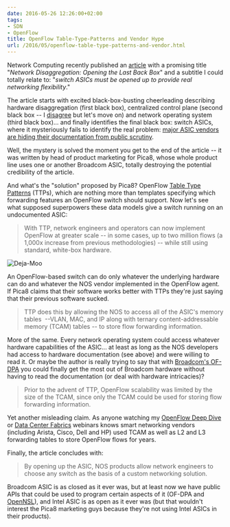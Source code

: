 ```yaml
---
date: 2016-05-26 12:26:00+02:00
tags:
- SDN
- OpenFlow
title: OpenFlow Table-Type-Patterns and Vendor Hype
url: /2016/05/openflow-table-type-patterns-and-vendor.html
---
```

Network Computing recently published an [article](http://www.networkcomputing.com/networking/network-disaggregation-opening-last-black-box/1394596654) with a promising title "*Network Disaggregation: Opening the Last Back Box*" and a subtitle I could totally relate to: "*switch ASICs must be opened up to provide real networking flexibility*."
<!--more-->
The article starts with excited black-box-busting cheerleading describing hardware disaggregation (first black box), centralized control plane (second black box -- I [disagree](http://blog.ipspace.net/2014/05/does-centralized-control-plane-make.html) but let's move on) and network operating system (third black box)... and finally identifies the final black box: switch ASICs, where it mysteriously fails to identify the real problem: [major ASIC vendors are hiding their documentation from public scrutiny](http://blog.ipspace.net/2016/05/what-are-problems-with-broadcom.html).

Well, the mystery is solved the moment you get to the end of the article -- it was written by head of product marketing for Pica8, whose whole product line uses one or another Broadcom ASIC, totally destroying the potential credibility of the article.

And what's the "solution" proposed by Pica8? OpenFlow [Table Type Patterns](https://github.com/OpenNetworkingFoundation/TTP_Repository/blob/master/TTP-FAQ.md) (TTPs), which are nothing more than templates specifying which forwarding features an OpenFlow switch should support. Now let's see what supposed superpowers these data models give a switch running on an undocumented ASIC:

> With TTP, network engineers and operators can now implement OpenFlow at greater scale -- in some cases, up to two million flows (a 1,000x increase from previous methodologies) -- while still using standard, white-box hardware.

![Deja-Moo](../../2021/01/deja-moo.jpg)

An OpenFlow-based switch can do only whatever the underlying hardware can do and whatever the NOS vendor implemented in the OpenFlow agent. If Pica8 claims that their software works better with TTPs they're just saying that their previous software sucked.

> TTP does this by allowing the NOS to access all of the ASIC's memory tables  \--VLAN, MAC, and IP along with ternary content-addressable memory (TCAM) tables \-- to store flow forwarding information.

More of the same. Every network operating system could access whatever hardware capabilities of the ASIC... at least as long as the NOS developers had access to hardware documentation (see above) and were willing to read it. Or maybe the author is really trying to say that with [Broadcom's OF-DPA](https://www.broadcom.com/docs/support/OF-DPA-Specs_v2.pdf) you could finally get the most out of Broadcom hardware without having to read the documentation (or deal with hardware intricacies)?

> Prior to the advent of TTP, OpenFlow scalability was limited by the size of the TCAM, since only the TCAM could be used for storing flow forwarding information. 

Yet another misleading claim. As anyone watching my [OpenFlow Deep Dive](http://www.ipspace.net/OpenFlow_Deep_Dive) or [Data Center Fabrics](http://www.ipspace.net/Data_Center_Fabrics) webinars knows smart networking vendors (including Arista, Cisco, Dell and HP) used TCAM as well as L2 and L3 forwarding tables to store OpenFlow flows for years.

Finally, the article concludes with:

> By opening up the ASIC, NOS products allow network engineers to choose any switch as the basis of a custom networking solution. 

Broadcom ASIC is as closed as it ever was, but at least now we have public APIs that could be used to program certain aspects of it (OF-DPA and [OpenNSL](http://packetpushers.net/hitchhikers-guide-to-everything-open-in-networking/)), and Intel ASIC is as open as it ever was (but that wouldn't interest the Pica8 marketing guys because they're not using Intel ASICs in their products).
